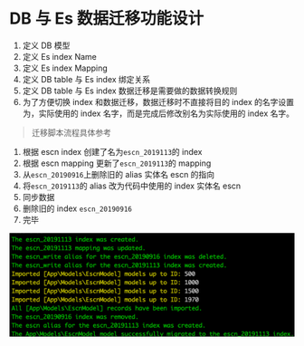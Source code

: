 # DB 与 Es 数据迁移功能设计

1. 定义 DB 模型
2. 定义 Es index Name
3. 定义 Es index Mapping
4. 定义 DB table 与 Es index 绑定关系
5. 定义 DB table 与 Es index 数据迁移是需要做的数据转换规则
6. 为了方便切换 index 和数据迁移，数据迁移时不直接将目的 index 的名字设置为，实际使用的 index 名字，而是完成后修改别名为实际使用的 index 名字。

> 迁移脚本流程具体参考

1. 根据 escn index 创建了名为`escn_2019113`的 index
2. 根据 escn mapping 更新了`escn_2019113`的 mapping
3. 从`escn_20190916`上删除旧的 alias 实体名 escn 的指向
4. 将`escn_2019113`的 alias 改为代码中使用的 index 实体名 escn
5. 同步数据
6. 删除旧的 index `escn_20190916`
7. 完毕

![migrate](./migrate.png)
